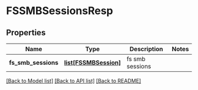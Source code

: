 # FSSMBSessionsResp

## Properties
Name | Type | Description | Notes
------------ | ------------- | ------------- | -------------
**fs_smb_sessions** | [**list[FSSMBSession]**](FSSMBSession.md) | fs smb sessions | 

[[Back to Model list]](../README.md#documentation-for-models) [[Back to API list]](../README.md#documentation-for-api-endpoints) [[Back to README]](../README.md)


